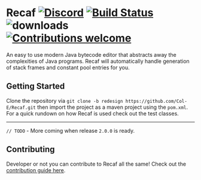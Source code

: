 # Recaf [![Discord](https://img.shields.io/discord/443258489146572810.svg?label=&logo=discord&logoColor=ffffff&color=7389D8&labelColor=6A7EC2)](https://discord.gg/Bya5HaA) [![Build Status](https://travis-ci.org/Col-E/Recaf.svg?branch=master)](https://travis-ci.org/Col-E/Recaf) ![downloads](https://img.shields.io/github/downloads/Col-E/Recaf/total.svg) [![Contributions welcome](https://img.shields.io/badge/contributions-welcome-brightgreen.svg?style=flat)](https://github.com/Col-E/Recaf/issues)

An easy to use modern Java bytecode editor that abstracts away the complexities of Java programs. Recaf will automatically handle generation of stack frames and constant pool entries for you.  

## Getting Started

Clone the repository via `git clone -b redesign https://github.com/Col-E/Recaf.git` then import the project as a maven project using the `pom.xml`. For a quick rundown on how Recaf is used check out the test classes.

***

`// TODO` - More coming when release `2.0.0` is ready.

## Contributing 

Developer or not you can contribute to Recaf all the same! Check out the [contribution guide here](CONTRIBUTING.md).